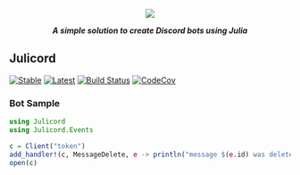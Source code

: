<div align="center">
        <p> <img src="https://i.imgur.com/xRvoaDG.png"/> </p>
        <p><i><b>A simple solution to create Discord bots using Julia</b></i></p>
</div>

## Julicord

[![Stable](https://img.shields.io/badge/docs-stable-blue.svg)](https://Julicord.github.io/Julicord/stable)
[![Latest](https://img.shields.io/badge/docs-latest-blue.svg)](https://Julicord.github.io/Julicord/latest)
[![Build Status](https://travis-ci.com/Julicord/Julicord.svg?branch=master)](https://travis-ci.com/Julicord/Julicord)
[![CodeCov](https://codecov.io/gh/Julicord/Julicord/branch/master/graph/badge.svg)](https://codecov.io/gh/Julicord/Julicord)

### Bot Sample

```julia
using Julicord
using Julicord.Events

c = Client("token")
add_handler!(c, MessageDelete, e -> println("message $(e.id) was deleted"))
open(c)
```
